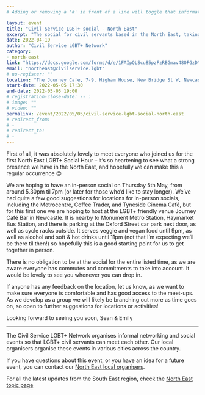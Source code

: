 ```yaml
---
# Adding or removing a '#' in front of a line will toggle that information off and on from being processed. 

layout: event
title: "Civil Service LGBT+ social - North East"
excerpt: "The social for civil servants based in the North East, taking place in Newcastle."
date: 2022-04-19
author: "Civil Service LGBT+ Network"
category: 
- north-east
link: "https://docs.google.com/forms/d/e/1FAIpQLScu85pzFzRBGmav48OFGzDM-dU6NwpOoSvRd7bqIugOqsEUMQ/viewform?usp=sf_link"
email: "northeast@civilservice.lgbt"
# no-register: ""
location: "The Journey Cafe, 7-9, Higham House, New Bridge St W, Newcastle upon Tyne NE1 8AN"
start-date: 2022-05-05 17:30
end-date: 2022-05-05 19:00
# registration-close-date: -- :
# image: ""
# video: ""
permalink: /event/2022/05/05/civil-service-lgbt-social-north-east
# redirect_from: 
# - 
# redirect_to: 
# - 
---
```


First of all, it was absolutely lovely to meet everyone who joined us for the first North East LGBT+ Social Hour – it’s so heartening to see what a strong presence we have in the North East, and hopefully we can make this a regular occurrence 😊 

We are hoping to have an in-person social on Thursday 5th May, from around 5.30pm til 7pm (or later for those who’d like to stay longer). We’ve had quite a few good suggestions for locations for in-person socials, including the Metrocentre, Coffee Trader, and Tyneside Cinema Café, but for this first one we are hoping to host at the LGBT+ friendly venue Journey Café Bar in Newcastle. It is nearby to Monument Metro Station, Haymarket Bus Station, and there is parking at the Oxford Street car park next door, as well as cycle racks outside. It serves veggie and vegan food until 9pm, as well as alcohol and soft & hot drinks until 11pm (not that I’m expecting we’ll be there til then!) so hopefully this is a good starting point for us to get together in person. 

There is no obligation to be at the social for the entire listed time, as we are aware everyone has commutes and commitments to take into account. It would be lovely to see you whenever you can drop in. 

If anyone has any feedback on the location, let us know, as we want to make sure everyone is comfortable and has good access to the meet-ups. As we develop as a group we will likely be branching out more as time goes on, so open to further suggestions for locations or activities! 

Looking forward to seeing you soon, 
Sean & Emily

---

The Civil Service LGBT+ Network organises informal networking and social events so that LGBT+ civil servants can meet each other. Our local organisers organise these events in various cities across the country.

If you have questions about this event, or you have an idea for a future event, you can contact our [North East local organisers](mailto:northeast@civilservice.lgbt).

For all the latest updates from the South East region, check the [North East topic page](/topic/north-east)
